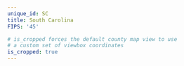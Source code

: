 ```yaml
---
unique_id: SC
title: South Carolina
FIPS: '45'

# is_cropped forces the default county map view to use
# a custom set of viewbox coordinates
is_cropped: true
---
```


